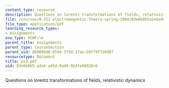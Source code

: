 ```yaml
---
content_type: resource
description: Questions on lorentz transformations of fields, relativistic dynamics
file: /courses/8-311-electromagnetic-theory-spring-2004/03e6b8b5a2e6a45d9a46924fe66028c6_ps9.pdf
file_type: application/pdf
learning_resource_types:
- Assignments
ocw_type: OCWFile
parent_title: Assignments
parent_type: CourseSection
parent_uid: d69099d0-8599-2f5d-17ae-b9f79f728d07
resourcetype: Document
title: ps9.pdf
uid: 03e6b8b5-a2e6-a45d-9a46-924fe66028c6
---
```

Questions on lorentz transformations of fields, relativistic dynamics

